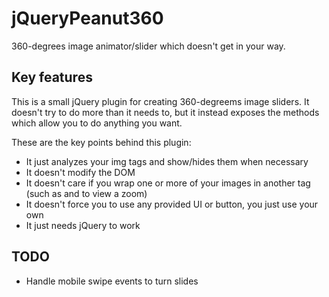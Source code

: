# jQueryPeanut360

360-degrees image animator/slider which doesn't get in your way.

## Key features

This is a small jQuery plugin for creating 360-degreems image sliders. It doesn't try to do more than it needs to, but it instead exposes the methods which allow you to do anything you want.

These are the key points behind this plugin:

 - It just analyzes your img tags and show/hides them when necessary
 - It doesn't modify the DOM
 - It doesn't care if you wrap one or more of your images in another tag (such as and <a> to view a zoom)
 - It doesn't force you to use any provided UI or button, you just use your own
 - It just needs jQuery to work

## TODO

 - Handle mobile swipe events to turn slides
